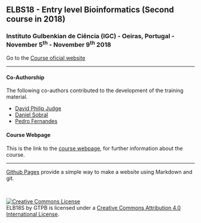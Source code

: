 ## ELBS18 - Entry level Bioinformatics (Second course in 2018)

###  Instituto Gulbenkian de Ciência (IGC) - Oeiras, Portugal - November 5<sup>th</sup> - November 9<sup>th</sup> 2018
Go to the [Course oficial website](http://gtpb.igc.gulbenkian.pt/bicourses/2018/ELB18S/)

---

#### Co-Authorship

The following co-authors contributed to the development of the training material.

* [David Philip Judge](https://github.com/dpjudge)
* [Daniel Sobral](https://github.com/dsobral)
* [Pedro Fernandes](https://github.com/Pfern)

#### Course Webpage
This is the link to the [course webpage](http://gtpb.igc.gulbenkian.pt/bicourses/2018/ELB18S/), for further information about the course.

---

[Github Pages](https://pages.github.com) provide a simple way to make a website using Markdown and git.

<br/>

<a rel="license" href="http://creativecommons.org/licenses/by/4.0/"><img alt="Creative Commons License" style="border-width:0" src="https://i.creativecommons.org/l/by/4.0/88x31.png" /></a><br /><span xmlns:dct="http://purl.org/dc/terms/" property="dct:title">ELB18S</span> by <span xmlns:cc="http://creativecommons.org/ns#" property="cc:attributionName">GTPB</span> is licensed under a <a rel="license" href="http://creativecommons.org/licenses/by/4.0/">Creative Commons Attribution 4.0 International License</a>.
